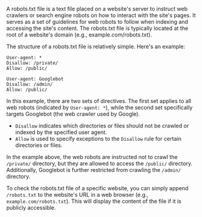 A robots.txt file is a text file placed on a website's server to instruct web crawlers or search engine robots on how to interact with the site's pages. It serves as a set of guidelines for web robots to follow when indexing and accessing the site's content. The robots.txt file is typically located at the root of a website's domain (e.g., example.com/robots.txt).

The structure of a robots.txt file is relatively simple. Here's an example:

```
User-agent: *
Disallow: /private/
Allow: /public/

User-agent: Googlebot
Disallow: /admin/
Allow: /public/
```

In this example, there are two sets of directives. The first set applies to all web robots (indicated by `User-agent: *`), while the second set specifically targets Googlebot (the web crawler used by Google).

- `Disallow` indicates which directories or files should not be crawled or indexed by the specified user agent.
- `Allow` is used to specify exceptions to the `Disallow` rule for certain directories or files.

In the example above, the web robots are instructed not to crawl the `/private/` directory, but they are allowed to access the `/public/` directory. Additionally, Googlebot is further restricted from crawling the `/admin/` directory.

To check the robots.txt file of a specific website, you can simply append `/robots.txt` to the website's URL in a web browser (e.g., `example.com/robots.txt`). This will display the content of the file if it is publicly accessible.